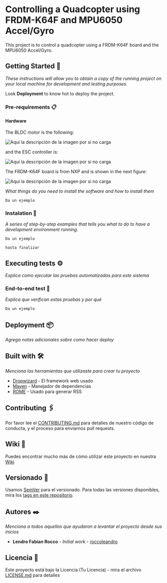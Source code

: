 # Controlling a Quadcopter using FRDM-K64F and MPU6050 Accel/Gyro

This project is to control a quadcopter using a FRDM-K64F board and the MPU6050 Accel/Gyro.

## Getting Started 🚀

_These instructions will allow you to obtain a copy of the running project on your local machine for development and testing purposes._

Look **Deployment** to know hot to deploy the project.


### Pre-requirements 📋

#### Hardware
The BLDC motor is the following:

![Aquí la descripción de la imagen por si no carga](https://github.com/leandroGHsoft/Quadcopter/blob/master/images/motor.jpg)

and the ESC controller is:

![Aquí la descripción de la imagen por si no carga](https://github.com/leandroGHsoft/Quadcopter/blob/master/images/esc.jpg)

The FRDM-K64F board is from NXP and is shown in the next figure:

![Aquí la descripción de la imagen por si no carga](https://github.com/leandroGHsoft/Quadcopter/blob/master/images/frdm-k64f.jpg)

_What things do you need to install the software and how to install them_

```
Da un ejemplo
```

### Instalation 🔧

_A series of step-by-step examples that tells you what to do to have a development environment running._


```
Da un ejemplo

hasta finalizar
```


## Executing tests ⚙️

_Explica como ejecutar las pruebas automatizadas para este sistema_

### End-to-end test 🔩

_Explica que verifican estas pruebas y por qué_

```
Da un ejemplo
```

## Deployment 📦

_Agrega notas adicionales sobre como hacer deploy_

## Built with 🛠️

_Menciona las herramientas que utilizaste para crear tu proyecto_

* [Dropwizard](http://www.dropwizard.io/1.0.2/docs/) - El framework web usado
* [Maven](https://maven.apache.org/) - Manejador de dependencias
* [ROME](https://rometools.github.io/rome/) - Usado para generar RSS

## Contributing 🖇️

Por favor lee el [CONTRIBUTING.md](https://gist.github.com/villanuevand/xxxxxx) para detalles de nuestro código de conducta, y el proceso para enviarnos pull requests.

## Wiki 📖

Puedes encontrar mucho más de cómo utilizar este proyecto en nuestra [Wiki](https://github.com/tu/proyecto/wiki)

## Versionado 📌

Usamos [SemVer](http://semver.org/) para el versionado. Para todas las versiones disponibles, mira los [tags en este repositorio](https://github.com/tu/proyecto/tags).

## Autores ✒️

_Menciona a todos aquellos que ayudaron a levantar el proyecto desde sus inicios_

* **Lendro Fabian Rocco** - *Initial work* - [roccoleandro](https://github.com/leandroGHsoft)


## Licencia 📄

Este proyecto está bajo la Licencia (Tu Licencia) - mira el archivo [LICENSE.md](LICENSE.md) para detalles


